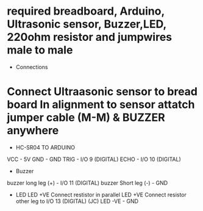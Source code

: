 # required breadboard, Arduino, Ultrasonic sensor, Buzzer,LED, 220ohm resistor and jumpwires male to male 

*   Connections 

# Connect Ultraasonic sensor to bread board In alignment to sensor attatch jumper cable (M-M) & BUZZER anywhere

*   HC-SR04 TO ARDUINO

VCC - 5V
GND - GND
TRIG - I/O 9 (DIGITAL)
ECHO - I/O 10 (DIGITAL)

* Buzzer

buzzer long leg (+) - I/O 11  (DIGITAL)
buzzer Short leg (-) - GND

*   LED
LED +VE Connect restistor in parallel
LED +VE Connect resistor other leg to I/O 13  (DIGITAL) (JC)
LED -VE - GND 

 

